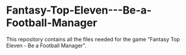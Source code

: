 # Fantasy-Top-Eleven---Be-a-Football-Manager
This repository contains all the files needed for the game "Fantasy Top Eleven - Be a Football Manager".
